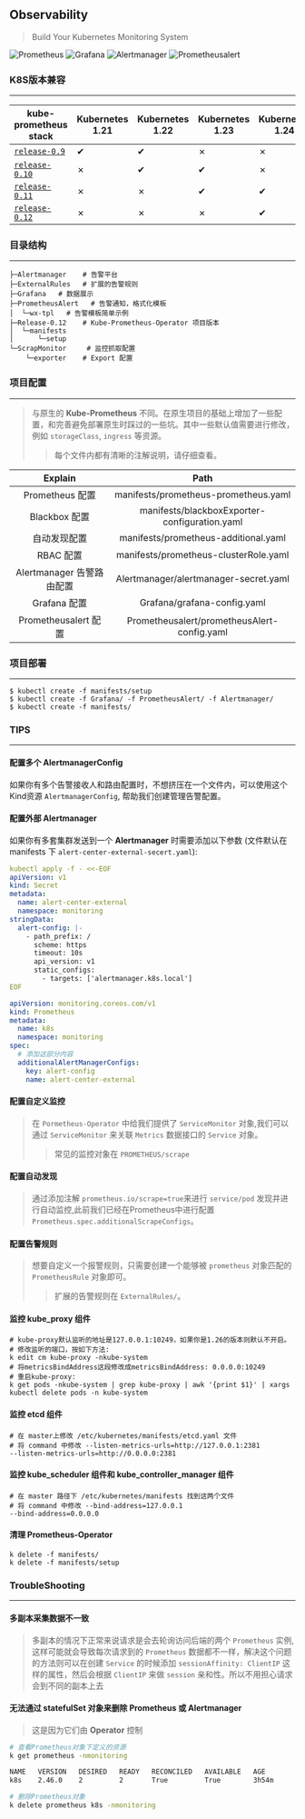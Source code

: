 ## Observability

>Build Your Kubernetes Monitoring System

![Prometheus](https://img.shields.io/badge/Prometheus-%23E6522C?logo=prometheus&logoColor=white) ![Grafana](https://img.shields.io/badge/Grafana-%23F46800?logo=grafana&logoColor=white) ![Alertmanager](https://img.shields.io/badge/Alertmanager-%23EB1510?logo=alertmanager&logoColor=white) ![Prometheusalert](https://img.shields.io/badge/Notification_Center-Prometheusalert-%23FF9E0F?logoColor=white)


### K8S版本兼容

___
| kube-prometheus stack                                                                      | Kubernetes 1.21 | Kubernetes 1.22 | Kubernetes 1.23 | Kubernetes 1.24 | Kubernetes 1.25 |
| ------------------------------------------------------------------------------------------ | --------------- | --------------- | --------------- | --------------- | --------------- |
| [`release-0.9`](https://github.com/prometheus-operator/kube-prometheus/tree/release-0.9)   | ✔               | ✔               | ✗               | ✗               | ✗               |
| [`release-0.10`](https://github.com/prometheus-operator/kube-prometheus/tree/release-0.10) | ✗               | ✔               | ✔               | ✗               | ✗               |
| [`release-0.11`](https://github.com/prometheus-operator/kube-prometheus/tree/release-0.11) | ✗               | ✗               | ✔               | ✔               | ✗               |
| [`release-0.12`](https://github.com/prometheus-operator/kube-prometheus/tree/release-0.12) | ✗               | ✗               | ✗               | ✔               | ✔               |

### 目录结构

___
```
├─Alertmanager    # 告警平台
├─ExternalRules   # 扩展的告警规则
├─Grafana   # 数据展示
├─PrometheusAlert   # 告警通知，格式化模板
│  └─wx-tpl   # 告警模板简单示例
├─Release-0.12    # Kube-Prometheus-Operator 项目版本
│  └─manifests
│      └─setup
└─ScrapMonitor     # 监控抓取配置
    └─exporter    # Export 配置  
```  

### 项目配置

___
>与原生的 **Kube-Prometheus** 不同。在原生项目的基础上增加了一些配置，和完善避免部署原生时踩过的一些坑。其中一些默认值需要进行修改，例如 `storageClass`, `ingress` 等资源。
>>每个文件内都有清晰的注解说明，请仔细查看。

|          Explain          |                     Path                      |
| :-----------------------: | :-------------------------------------------: |
|      Prometheus 配置      |     manifests/prometheus-prometheus.yaml      |
|       Blackbox 配置       | manifests/blackboxExporter-configuration.yaml |
|       自动发现配置        |     manifests/prometheus-additional.yaml      |
|         RBAC 配置          |     manifests/prometheus-clusterRole.yaml     |
| Alertmanager 告警路由配置 |     Alertmanager/alertmanager-secret.yaml     |
|       Grafana 配置        |          Grafana/grafana-config.yaml          |
|   Prometheusalert 配置    |  Prometheusalert/prometheusAlert-config.yaml  |

### 项目部署

____
>

```
$ kubectl create -f manifests/setup
$ kubectl create -f Grafana/ -f PrometheusAlert/ -f Alertmanager/
$ kubectl create -f manifests/
```

### TIPS

___

#### 配置多个 **AlertmanagerConfig**

如果你有多个告警接收人和路由配置时，不想挤压在一个文件内，可以使用这个Kind资源 `AlertmanagerConfig`, 帮助我们创建管理告警配置。

#### 配置外部 **Alertmanager**

如果你有多套集群发送到一个 **Alertmanager** 时需要添加以下参数 (文件默认在 manifests 下 `alert-center-external-secert.yaml`):
```yaml
kubectl apply -f - <<-EOF
apiVersion: v1
kind: Secret
metadata:
  name: alert-center-external
  namespace: monitoring
stringData:
  alert-config: |-
    - path_prefix: /
      scheme: https
      timeout: 10s
      api_version: v1
      static_configs:
        - targets: ['alertmanager.k8s.local']
EOF
```
```yaml
apiVersion: monitoring.coreos.com/v1
kind: Prometheus
metadata:
  name: k8s
  namespace: monitoring
spec:
  # 添加这部分内容
  additionalAlertManagerConfigs:
    key: alert-config
    name: alert-center-external
```

#### 配置自定义监控

>在 `Pormetheus-Operator` 中给我们提供了 `ServiceMonitor` 对象,我们可以通过 `ServiceMonitor` 来关联 `Metrics` 数据接口的 `Service` 对象。
>>常见的监控对象在 `PROMETHEUS/scrape`

#### 配置自动发现

>通过添加注解 `prometheus.io/scrape=true`来进行 `service/pod` 发现并进行自动监控,此前我们已经在Prometheus中进行配置 `Prometheus.spec.additionalScrapeConfigs`。

#### 配置告警规则

>想要自定义一个报警规则，只需要创建一个能够被 `prometheus` 对象匹配的 `PrometheusRule` 对象即可。
>>扩展的告警规则在 `ExternalRules/`。

#### 监控 **kube_proxy** 组件

```
# kube-proxy默认监听的地址是127.0.0.1:10249，如果你是1.26的版本则默认不开启。
# 修改监听的端口，按如下方法:
k edit cm kube-proxy -nkube-system
# 将metricsBindAddress这段修改成metricsBindAddress: 0.0.0.0:10249
# 重启kube-proxy:
k get pods -nkube-system | grep kube-proxy | awk '{print $1}' | xargs kubectl delete pods -n kube-system
```

#### 监控 **etcd** 组件

```
# 在 master上修改 /etc/kubernetes/manifests/etcd.yaml 文件
# 将 command 中修改 --listen-metrics-urls=http://127.0.0.1:2381
--listen-metrics-urls=http://0.0.0.0:2381
```

#### 监控 **kube_scheduler** 组件和 **kube_controller_manager** 组件

```
# 在 master 路径下 /etc/kubernetes/manifests 找到这两个文件
# 将 command 中修改 --bind-address=127.0.0.1
--bind-address=0.0.0.0
```

#### 清理 **Prometheus-Operator**

```
k delete -f manifests/
k delete -f manifests/setup
```

### TroubleShooting

___

#### 多副本采集数据不一致

>多副本的情况下正常来说请求是会去轮询访问后端的两个 `Prometheus` 实例, 这样可能就会导致每次请求到的 `Prometheus` 数据都不一样，解决这个问题的方法则可以在创建 `Service` 的时候添加 `sessionAffinity: ClientIP` 这样的属性，然后会根据 `ClientIP` 来做 `session` 亲和性。所以不用担心请求会到不同的副本上去


#### 无法通过 **statefulSet** 对象来删除 **Prometheus** 或 **Alertmanager**

>这是因为它们由 **Operator** 控制

```sh
# 查看Prometheus对象下定义的资源
k get prometheus -nmonitoring

NAME   VERSION   DESIRED   READY   RECONCILED   AVAILABLE   AGE
k8s    2.46.0    2         2       True         True        3h54m

# 删除Prometheus对象
k delete prometheus k8s -nmonitoring 
```